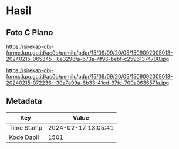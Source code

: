 # Hasil

## Foto C Plano

https://sirekap-obj-formc.kpu.go.id/ac0b/pemilu/pdpr/15/09/09/20/05/1509092005013-20240215-065345--8e3298fa-b73a-4f96-bebf-c25961374700.jpg

https://sirekap-obj-formc.kpu.go.id/ac0b/pemilu/pdpr/15/09/09/20/05/1509092005013-20240215-072236--30a7a99a-6b33-41cd-97fe-700a063657fa.jpg


## Metadata

| Key        | Value               |
| ---------- | ------------------- |
| Time Stamp | 2024-02-17 13:05:41 |
| Kode Dapil | 1501                |



